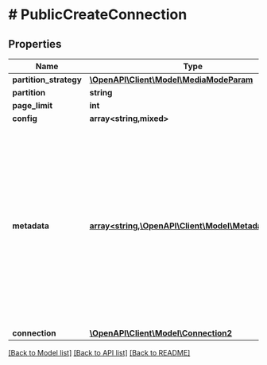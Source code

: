 # # PublicCreateConnection

## Properties

Name | Type | Description | Notes
------------ | ------------- | ------------- | -------------
**partition_strategy** | [**\OpenAPI\Client\Model\MediaModeParam**](MediaModeParam.md) |  |
**partition** | **string** |  | [optional]
**page_limit** | **int** |  | [optional]
**config** | **array<string,mixed>** |  | [optional]
**metadata** | [**array<string,\OpenAPI\Client\Model\MetadataValue>**](MetadataValue.md) | Metadata for the document. Keys must be strings. Values may be strings, numbers, booleans, or lists of strings. Numbers may be integers or floating point and will be converted to 64 bit floating point. 1000 total values are allowed. Each item in an array counts towards the total. The following keys are reserved for internal use: &#x60;document_id&#x60;, &#x60;document_type&#x60;, &#x60;document_source&#x60;, &#x60;document_name&#x60;, &#x60;document_uploaded_at&#x60;, &#x60;start_time&#x60;, &#x60;end_time&#x60;. | [optional]
**connection** | [**\OpenAPI\Client\Model\Connection2**](Connection2.md) |  |

[[Back to Model list]](../../README.md#models) [[Back to API list]](../../README.md#endpoints) [[Back to README]](../../README.md)
